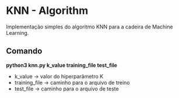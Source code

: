 <h1>KNN - Algorithm</h1>

<p>Implementação simples do algoritmo KNN para a cadeira de Machine Learning.</p>

<h2>Comando</h2>

<p><strong>python3 knn.py k_value training_file test_file</strong></p>
<ul>
	<li>k_value -> valor do hiperparâmetro K</li>
	<li>training_file -> caminho para o arquivo de treino</li>
	<li>test_file -> caminho para o arquivo de teste</li>
</ul>
